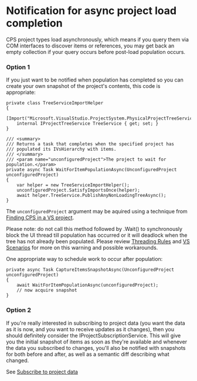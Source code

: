 Notification for async project load completion
==============================================

CPS project types load asynchronously, which means if you query them via
COM interfaces to discover items or references, you may get back an empty
collection if your query occurs before post-load population occurs. 


### Option 1

If you just want to be notified when population has completed so you can
create your own snapshot of the project's contents, this code is appropriate:

    private class TreeServiceImportHelper
    {
        [Import("Microsoft.VisualStudio.ProjectSystem.PhysicalProjectTreeService")]
        internal IProjectTreeService TreeService { get; set; }
    }

    /// <summary>
    /// Returns a task that completes when the specified project has
    /// populated its IVsHierarchy with items.
    /// </summary>
    /// <param name="unconfiguredProject">The project to wait for population.</param>
    private async Task WaitForItemPopulationAsync(UnconfiguredProject unconfiguredProject)
    {
        var helper = new TreeServiceImportHelper();
        unconfiguredProject.SatisfyImportsOnce(helper);
        await helper.TreeService.PublishAnyNonLoadingTreeAsync();
    }

The `unconfiguredProject` argument may be aquired using a technique from
[Finding CPS in a VS project](Finding_CPS_in_a_VS_project.md).

Please note: do not call this method followed by .Wait() to synchronously
block the UI thread till population has occurred or it will deadlock
when the tree has not already been populated. Please review 
[Threading Rules](3_Threading_Rules.md) and [VS Scenarios](CookBook.md)
for more on this warning and possible workarounds.

One appropriate way to schedule work to occur after population:

    private async Task CaptureItemsSnapshotAsync(UnconfiguredProject unconfiguredProject)
    {
        await WaitForItemPopulationAsync(unconfiguredProject);
        // now acquire snapshot
    }

### Option 2

If you're really interested in subscribing to project data (you want the
data as it is now, and you want to receive updates as it changes), then
you should definitely consider the IProjectSubscriptionService. This will
give you the initial snapshot of items as soon as they're available and
whenever the data you subscribed to changes, you'll also be notified with
snapshots for both before and after, as well as a semantic diff describing
what changed.

See [Subscribe to project data](Subscribe_to_project_data.md)
